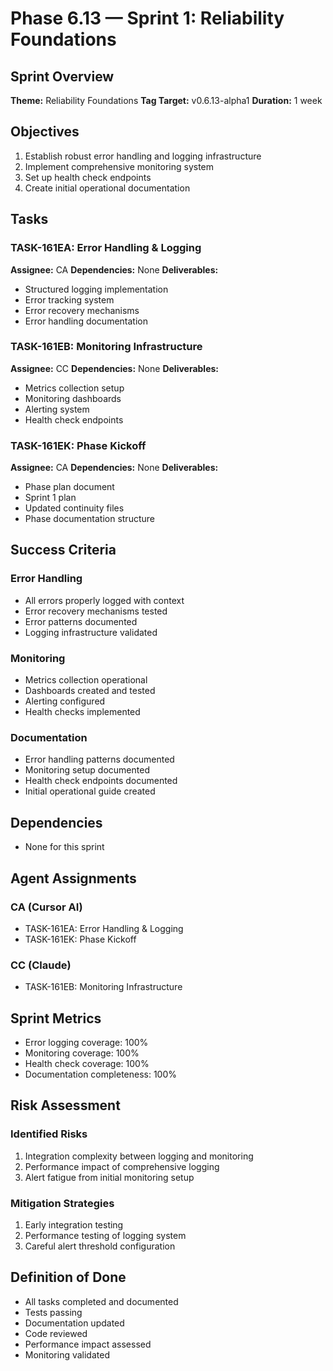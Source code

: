 # Phase 6.13 — Sprint 1: Reliability Foundations

## Sprint Overview
**Theme:** Reliability Foundations
**Tag Target:** v0.6.13-alpha1
**Duration:** 1 week

## Objectives
1. Establish robust error handling and logging infrastructure
2. Implement comprehensive monitoring system
3. Set up health check endpoints
4. Create initial operational documentation

## Tasks

### TASK-161EA: Error Handling & Logging
**Assignee:** CA
**Dependencies:** None
**Deliverables:**
- Structured logging implementation
- Error tracking system
- Error recovery mechanisms
- Error handling documentation

### TASK-161EB: Monitoring Infrastructure
**Assignee:** CC
**Dependencies:** None
**Deliverables:**
- Metrics collection setup
- Monitoring dashboards
- Alerting system
- Health check endpoints

### TASK-161EK: Phase Kickoff
**Assignee:** CA
**Dependencies:** None
**Deliverables:**
- Phase plan document
- Sprint 1 plan
- Updated continuity files
- Phase documentation structure

## Success Criteria

### Error Handling
- All errors properly logged with context
- Error recovery mechanisms tested
- Error patterns documented
- Logging infrastructure validated

### Monitoring
- Metrics collection operational
- Dashboards created and tested
- Alerting configured
- Health checks implemented

### Documentation
- Error handling patterns documented
- Monitoring setup documented
- Health check endpoints documented
- Initial operational guide created

## Dependencies
- None for this sprint

## Agent Assignments

### CA (Cursor AI)
- TASK-161EA: Error Handling & Logging
- TASK-161EK: Phase Kickoff

### CC (Claude)
- TASK-161EB: Monitoring Infrastructure

## Sprint Metrics
- Error logging coverage: 100%
- Monitoring coverage: 100%
- Health check coverage: 100%
- Documentation completeness: 100%

## Risk Assessment

### Identified Risks
1. Integration complexity between logging and monitoring
2. Performance impact of comprehensive logging
3. Alert fatigue from initial monitoring setup

### Mitigation Strategies
1. Early integration testing
2. Performance testing of logging system
3. Careful alert threshold configuration

## Definition of Done
- All tasks completed and documented
- Tests passing
- Documentation updated
- Code reviewed
- Performance impact assessed
- Monitoring validated 